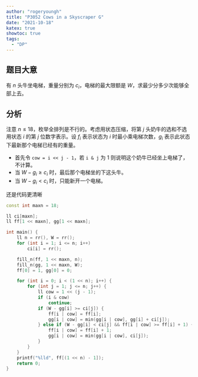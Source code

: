 ```yaml
---
author: "rogeryoungh"
title: "P3052 Cows in a Skyscraper G"
date: "2021-10-18"
katex: true
showtoc: true
tags: 
  - "DP"
---
```


## 题目大意

有 $n$ 头牛坐电梯，重量分别为 $c_i$，电梯的最大限额是 $W$，求最少分多少次能够全部上去。

## 分析

注意 $n \leqslant 18$，枚举全排列是不行的。考虑用状态压缩，将第 $j$ 头奶牛的选和不选用状态 $i$ 的第 $j$ 位数字表示。设 $f_i$ 表示状态为 $i$ 时最小乘电梯次数，$g_i$ 表示此状态下最新那个电梯已经有的重量。

- 首先令 `cow = i << j - 1`，若 `i & j` 为 $1$ 则说明这个奶牛已经坐上电梯了，不计算。
- 当 $W - g_i \geqslant c_i$ 时，最后那个电梯坐的下这头牛。
- 当 $W - g_i < c_i$ 时，只能新开一个电梯。

还是代码更清晰

```cpp
const int maxn = 18;

ll ci[maxn];
ll ff[1 << maxn], gg[1 << maxn];

int main() {
    ll n = rr(), W = rr();
    for (int i = 1; i <= n; i++)
        ci[i] = rr();

    fill_n(ff, 1 << maxn, n);
    fill_n(gg, 1 << maxn, W);
    ff[0] = 1, gg[0] = 0;

    for (int i = 0; i < (1 << n); i++) {
        for (int j = 1; j <= n; j++) {
            ll cow = 1 << (j - 1);
            if (i & cow)
                continue;
            if (W - gg[i] >= ci[j]) {
                ff[i | cow] = ff[i];
                gg[i | cow] = min(gg[i | cow], gg[i] + ci[j]);
            } else if (W - gg[i] < ci[j] && ff[i | cow] >= ff[i] + 1) {
                ff[i | cow] = ff[i] + 1;
                gg[i | cow] = min(gg[i | cow], ci[j]);
            }
        }
    }
    printf("%lld", ff[(1 << n) - 1]);
    return 0;
}
```
